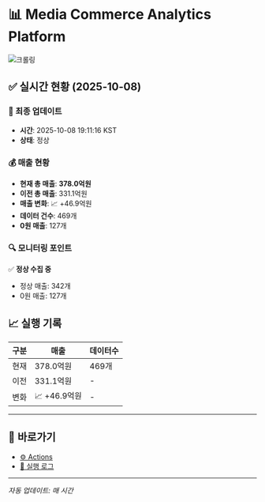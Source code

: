 # 📊 Media Commerce Analytics Platform

![크롤링](https://img.shields.io/badge/크롤링-정상-green)

## ✅ 실시간 현황 (2025-10-08)

### 📍 최종 업데이트
- **시간**: 2025-10-08 19:11:16 KST
- **상태**: 정상

### 💰 매출 현황
- **현재 총 매출**: **378.0억원**
- **이전 총 매출**: 331.1억원
- **매출 변화**: 📈 +46.9억원
- **데이터 건수**: 469개
- **0원 매출**: 127개

### 🔍 모니터링 포인트

✅ **정상 수집 중**
- 정상 매출: 342개
- 0원 매출: 127개


## 📈 실행 기록

| 구분 | 매출 | 데이터수 |
|------|------|----------|
| 현재 | 378.0억원 | 469개 |
| 이전 | 331.1억원 | - |
| 변화 | 📈 +46.9억원 | - |

---

## 🔗 바로가기

- [⚙️ Actions](../../actions)
- [📝 실행 로그](../../actions/workflows/daily_scraping.yml)

---

*자동 업데이트: 매 시간*
